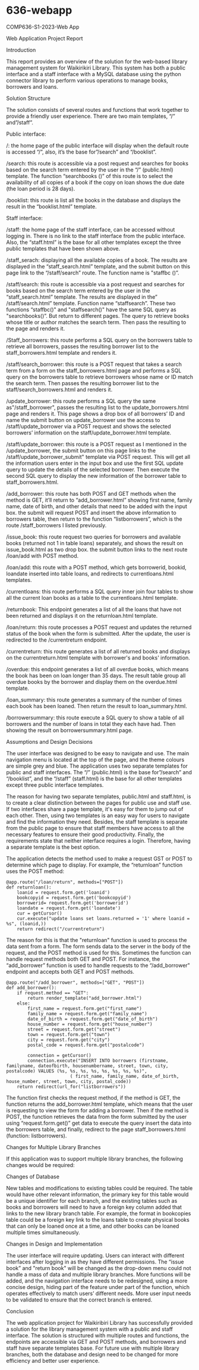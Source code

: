 # 636-webapp
COMP636-S1-2023-Web App

Web Application Project Report


Introduction

This report provides an overview of the solution for the web-based library management system for Waikirikiri Library. This system has both a public interface and a staff interface with a MySQL database using the python connector library to perform various operations to manage books, borrowers and loans.

Solution Structure

The solution consists of several routes and functions that work together to provide a friendly user experience.
There are two main templates, “/” and”/staff”.

Public interface:

/: the home page of the public interface will display when the default route is accessed “/”, also, it’s the base for”/search” and “/booklist”.

/search: this route is accessible via a post request and searches for books based on the search term entered by the user in the “/” (public.html) template. The function “searchbooks ()” of this route is to select the availability of all copies of a book if the copy on loan shows the due date (the loan period is 28 days).

/booklist: this route is list all the books in the database and displays the result in the “booklist.html” template.

Staff interface:

/staff: the home page of the staff interface, can be accessed without logging in. There is no link to the staff interface from the public interface. Also, the “staff.html” is the base for all other templates except the three public templates that have been shown above.

/staff_serach: displaying all the available copies of a book. The results are displayed in the “staff_search.html” template, and the submit button on this page link to the “/staff/search” route. The function name is "staffbc ()”.

/staff/search: this route is accessible via a post request and searches for books based on the search term entered by the user in the “staff_search.html” template. The results are displayed in the” /staff/search.html” template. Function name “staffsearch”. These two functions “staffbc()" and "staffsearch()" have the same SQL query as "searchbooks()”. But return to different pages. The query to retrieve books whose title or author matches the search term. Then pass the resulting to the page and renders it. 

/Staff_borrowers: this route performs a SQL query on the borrowers table to retrieve all borrowers, passes the resulting borrower list to the staff_borrowers.html template and renders it.

/staff/search_borrower: this route is a POST request that takes a search term from a form on the staff_borrowers.html page and performs a SQL query on the borrowers table to retrieve borrowers whose name or ID match the search term. Then passes the resulting borrower list to the staff/search_borrowers.html and renders it.

/update_borrower: this route performs a SQL query the same as"/staff_borrower", passes the resulting list to the update_borrowers.html page and renders it. This page shows a drop box of all borrowers’ ID and name the submit button on update_borrower use the access to /staff/update_borrower via a POST request and shows the selected borrowers’ information on the staff/update_borrower.html template.

/staff/update_borrower: this route is a POST request as I mentioned in the /update_borrower, the submit button on this page links to the /staff/update_borrower_submit" template via POST request. This will get all the information users enter in the input box and use the first SQL update query to update the details of the selected borrower. Then execute the second SQL query to display the new information of the borrower table to staff_borrowers.html.

/add_borrower: this route has both POST and GET methods when the method is GET, it’ll return to “add_borrower.html” showing first name, family name, date of birth, and other details that need to be added with the input box. the submit will request POST and insert the above information to borrowers table, then return to the function “listborrowers”, which is the route /staff_borrowers I listed previously.

/issue_book: this route request two queries for borrowers and available books (returned not 1 in table loans) separately, and shows the result on issue_book.html as two drop box. the submit button links to the next route /loan/add with POST method.

/loan/add: this route with a POST method, which gets borrowerid, bookid, loandate inserted into table loans, and redirects to currentloans.html templates.

/currentloans: this route performs a SQL query inner join four tables to show all the current loan books as a table to the currentloans.html template.

/returnbook: This endpoint generates a list of all the loans that have not been returned and displays it on the returnloan.html template.

/loan/return: this route processes a POST request and updates the returned status of the book when the form is submitted. After the update, the user is redirected to the /currentreturn endpoint.

/currentreturn: this route generates a list of all returned books and displays on the currentreturn.html template with borrower's and books' information.

/overdue: this endpoint generates a list of all overdue books, which means the book has been on loan longer than 35 days. The result table group all overdue books by the borrower and display them on the overdue.html template.

/loan_summary: this route generates a summary of the number of times each book has been loaned. Then return the result to loan_summary.html.

/borrowersummary: this route execute a SQL query to show a table of all borrowers and the number of loans in total they each have had. Then showing the result on borrowersummary.html page.

Assumptions and Design Decisions

The user interface was designed to be easy to navigate and use. The main navigation menu is located at the top of the page, and the theme colours are simple grey and blue. The application uses two separate templates for public and staff interfaces. The “/” (public.html) is the base for”/search” and “/booklist”, and the “/staff” (staff.html) is the base for all other templates except three public interface templates.

The reason for having two separate templates, public.html and staff.html, is to create a clear distinction between the pages for public use and staff use. If two interfaces share a page template, it's easy for them to jump out of each other. Then, using two templates is an easy way for users to navigate and find the information they need. Besides, the staff template is separate from the public page to ensure that staff members have access to all the necessary features to ensure their good productivity. Finally, the requirements state that neither interface requires a login. Therefore, having a separate template is the best option.

The application detects the method used to make a request GST or POST to determine which page to display.
For example, the “returnloan” function uses the POST method:

    @app.route("/loan/return", methods=["POST"])
    def returnloan():
        loanid = request.form.get('loanid')
        bookcopyid = request.form.get('bookcopyid')  
        borrowerid= request.form.get('borrowerid')  
        loandate = request.form.get('loandate')   
        cur = getCursor()
        cur.execute("update loans set loans.returned = '1' where loanid = %s", (loanid,))
        return redirect("/currentreturn")
 
The reason for this is that the "returnloan" function is used to process the data sent from a form. The form sends data to the server in the body of the request, and the POST method is used for this.
Sometimes the function can handle request methods both GET and POST.
For instance, the “add_borrower” function is used to handle requests to the “/add_borrower" endpoint and accepts both GET and POST methods. 

    @app.route("/add_borrower", methods=["GET", "POST"])
    def add_borrower():
        if request.method == "GET":
            return render_template("add_borrower.html")
        else:
            first_name = request.form.get("first_name")
            family_name = request.form.get("family_name")
            date_of_birth = request.form.get("date_of_birth")
            house_number = request.form.get("house_number")
            street = request.form.get("street")
            town = request.form.get("town")
            city = request.form.get("city")
            postal_code = request.form.get("postalcode")

            connection = getCursor()
            connection.execute("INSERT INTO borrowers (firstname, familyname, dateofbirth, housenumbername, street, town, city, postalcode) VALUES (%s, %s, %s, %s, %s, %s, %s, %s)",
                            ( first_name, family_name, date_of_birth, house_number, street, town, city, postal_code))    
        return redirect(url_for("listborrowers"))

The function first checks the request method, if the method is GET, the function returns the add_borrower.html template, which means that the user is requesting to view the form for adding a borrower. Then if the method is POST, the function retrieves the data from the form submitted by the user using “request.form.get()” get data to execute the query insert the data into the borrowers table, and finally, redirect to the page staff_borrowers.html (function: listborrowers). 

Changes for Multiple Library Branches

If this application was to support multiple library branches, the following changes would be required:

Changes of Database

New tables and modifications to existing tables could be required. The table would have other relevant information, the primary key for this table would be a unique identifier for each branch, and the existing tables such as books and borrowers will need to have a foreign key column added that links to the new library branch table. For example, the format in bookcopies table could be a foreign key link to the loans table to create physical books that can only be loaned once at a time, and other books can be loaned multiple times simultaneously. 

Changes in Design and Implementation

The user interface will require updating. Users can interact with different interfaces after logging in as they have different permissions. The “issue book” and "return book" will be changed as the drop-down menu could not handle a mass of data and multiple library branches. More functions will be added, and the navigation interface needs to be redesigned, using a more concise design, hiding part of the feature under part of the function, which operates effectively to match users’ different needs. More user input needs to be validated to ensure that the correct branch is entered.

Conclusion

The web application project for Waikiribiri Library has successfully provided a solution for the library management system with a public and staff interface. The solution is structured with multiple routes and functions, the endpoints are accessible via GET and POST methods, and borrowers and staff have separate templates base. For future use with multiple library branches, both the database and design need to be changed for more efficiency and better user experience.
